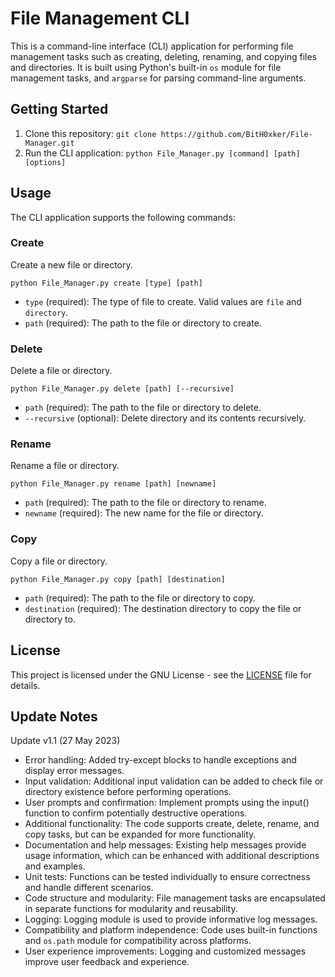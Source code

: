# File Management CLI

This is a command-line interface (CLI) application for performing file management tasks such as creating, deleting, renaming, and copying files and directories. It is built using Python's built-in `os` module for file management tasks, and `argparse` for parsing command-line arguments.

## Getting Started

1. Clone this repository: `git clone https://github.com/BitH0xker/File-Manager.git`
3. Run the CLI application: `python File_Manager.py [command] [path] [options]`

## Usage

The CLI application supports the following commands:

### Create

Create a new file or directory.

```
python File_Manager.py create [type] [path]
```

- `type` (required): The type of file to create. Valid values are `file` and `directory`.
- `path` (required): The path to the file or directory to create.

### Delete

Delete a file or directory.

```
python File_Manager.py delete [path] [--recursive]
```

- `path` (required): The path to the file or directory to delete.
- `--recursive` (optional): Delete directory and its contents recursively.

### Rename

Rename a file or directory.

```
python File_Manager.py rename [path] [newname]
```

- `path` (required): The path to the file or directory to rename.
- `newname` (required): The new name for the file or directory.

### Copy

Copy a file or directory.

```
python File_Manager.py copy [path] [destination]
```

- `path` (required): The path to the file or directory to copy.
- `destination` (required): The destination directory to copy the file or directory to.

## License

This project is licensed under the GNU License - see the [LICENSE](LICENSE) file for details.

## Update Notes

Update v1.1 (27 May 2023)

- Error handling: Added try-except blocks to handle exceptions and display error messages.
- Input validation: Additional input validation can be added to check file or directory existence before performing operations.
- User prompts and confirmation: Implement prompts using the input() function to confirm potentially destructive operations.
- Additional functionality: The code supports create, delete, rename, and copy tasks, but can be expanded for more functionality.
- Documentation and help messages: Existing help messages provide usage information, which can be enhanced with additional descriptions and examples.
- Unit tests: Functions can be tested individually to ensure correctness and handle different scenarios.
- Code structure and modularity: File management tasks are encapsulated in separate functions for modularity and reusability.
- Logging: Logging module is used to provide informative log messages.
- Compatibility and platform independence: Code uses built-in functions and `os.path` module for compatibility across platforms.
- User experience improvements: Logging and customized messages improve user feedback and experience.
